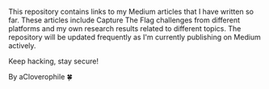 This repository contains links to my Medium articles that I have written so far. These articles include Capture The Flag challenges from different platforms and my own research results related to different topics. The repository will be updated frequently as I'm currently publishing on Medium actively. 

Keep hacking, stay secure! 

By aCloverophile 🍀 
